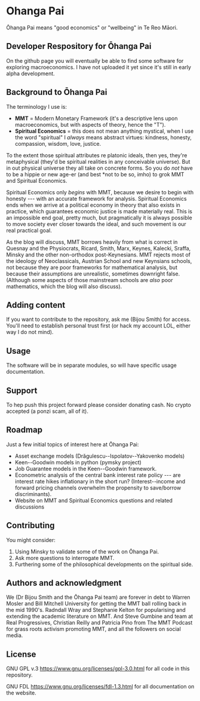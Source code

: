 # Ohanga Pai

Ōhanga Pai means "good economics" or "wellbeing" in Te Reo Māori.

## Developer Respository for Ōhanga Pai

On the github page you will eventually be able to find some software for exploring macroeconomics. 
I have not uploaded it yet since it's still in early alpha development.

## Background to Ōhanga Pai

The terminology I use is:

* **MMT** = Modern Monetary Framework (it's a descriptive lens upon macroeconomics, but with aspects of theory, hence the "T").
* **Spiritual Economics** = this does not mean anything mystical, when I use the word "spiritual" I *always* means abstract virtues: kindness, honesty, compassion, wisdom, love, justice. 

To the extent those spiritual attributes re platonic ideals, then yes, they're metaphysical (they'd be spiritual realities in any conceivable universe). 
But in out physical universe they all take on concrete forms. 
So you do *not* have to be a hippie or new age-er (and best *not  to be so, imho) to grok MMT and Spiritual Economics.

Spiritual Economics only *begins* with MMT, because we desire to begin with honesty --- with an accurate framework for analysis. 
Spiritual Economics ends when we arrive at a political economy in theory that also exists in practice, which guarantees economic justice is made materially real. 
This is an impossible end goal, pretty much, but pragmatically it is always possible to move society ever closer towards the ideal, and such movement is our real practical goal.

As the blog will discuss, MMT borrows heavily from what is correct in Quesnay and the Physiocrats, Ricard, Smith, Marx, Keynes, Kalecki, Sraffa, Minsky and the other non-orthodox post-Keynesians. 
MMT rejects most of the ideology of Neoclassicals, Austrian School and new Keynsians schools, not because they are poor frameworks for mathematical analysis, but because their assumptions are unrealistic, sometimes downright false. 
(Although some aspects of those mainstream schools are *also* poor mathematics, which the blog will also discuss).

## Adding content

If you want to contribute to the repository, ask me (Bijou Smith) for access. 
You'll need to establish personal trust first (or hack my account LOL, either way I do not mind).

## Usage

The software will be in separate modules, so will have specific usage documentation.

## Support

To hep push this project forward please consider donating cash. No crypto accepted (a ponzi scam, all of it).

## Roadmap

Just a few initial topics of interest here at Ōhanga Pai:

* Asset exchange models (Drăgulescu--Ispolatov--Yakovenko models) 
* Keen--Goodwin models in python (pymsky project)
* Job Guarantee models in the Keen--Goodwin framework.
* Econometric analysis of the central bank interest rate policy --- are interest rate hikes inflationary in the short run? (Interest--income and forward pricing channels overwhelm the propensity to save/borrow discriminants). 
* Website on MMT and Spiritual Economics questions and related discussions


## Contributing

You might consider:

1. Using Minsky to validate some of the work on Ōhanga Pai.
2. Ask more questions to interrogate MMT.
3. Furthering some of the philosophical developments on the spiritual side.

## Authors and acknowledgment
We (Dr Bijou Smith and the Ōhanga Pai team) are forever in debt to Warren Mosler and Bill Mitchell University for getting the MMT ball rolling back in the mid 1990's. 
Radndall Wray and Stephanie Kelton for popularising and extending the academic literature on MMT. And Steve Gumbine and team at Real Progressives, Christian Reilly and Patricia Pino from The MMT Podcast for grass roots activism promoting MMT, and all the followers on social media.

## License
GNU GPL v.3 <https://www.gnu.org/licenses/gpl-3.0.html> for all code in this repository.  

GNU FDL <https://www.gnu.org/licenses/fdl-1.3.html> for all documentation on the website.
